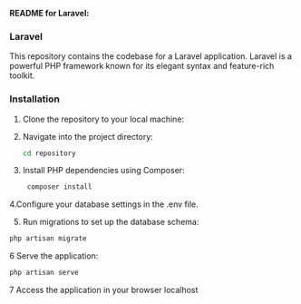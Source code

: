 **README for Laravel:**

### Laravel

This repository contains the codebase for a Laravel application. Laravel is a powerful PHP framework known for its elegant syntax and feature-rich toolkit.

### Installation

1. Clone the repository to your local machine:

2. Navigate into the project directory:
    ```bash
    cd repository
    ```
3. Install PHP dependencies using Composer:
    ```bash
     composer install
   ```
4.Configure your database settings in the .env file.

5. Run migrations to set up the database schema:
```bash
php artisan migrate
```
6 Serve the application:
  ```bash
 php artisan serve
```
7 Access the application in your browser localhost
